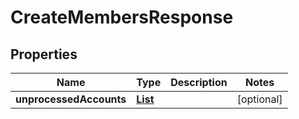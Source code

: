 

# CreateMembersResponse


## Properties

| Name | Type | Description | Notes |
|------------ | ------------- | ------------- | -------------|
|**unprocessedAccounts** | [**List**](List.md) |  |  [optional] |



